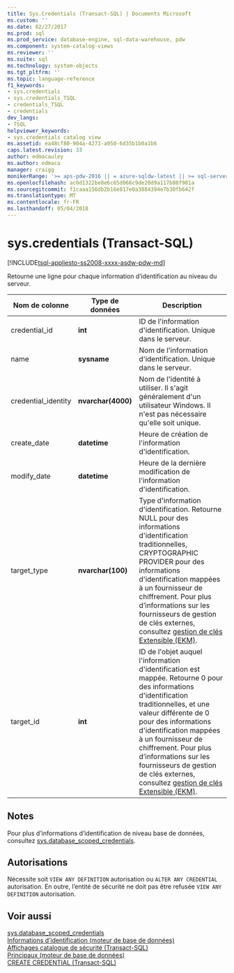 ```yaml
---
title: Sys.Credentials (Transact-SQL) | Documents Microsoft
ms.custom: ''
ms.date: 02/27/2017
ms.prod: sql
ms.prod_service: database-engine, sql-data-warehouse, pdw
ms.component: system-catalog-views
ms.reviewer: ''
ms.suite: sql
ms.technology: system-objects
ms.tgt_pltfrm: ''
ms.topic: language-reference
f1_keywords:
- sys.credentials
- sys.credentials_TSQL
- credentials_TSQL
- credentials
dev_langs:
- TSQL
helpviewer_keywords:
- sys.credentials catalog view
ms.assetid: ea48cf80-904a-4273-a950-6d35b1b0a1b6
caps.latest.revision: 33
author: edmacauley
ms.author: edmaca
manager: craigg
monikerRange: '>= aps-pdw-2016 || = azure-sqldw-latest || >= sql-server-2016 || = sqlallproducts-allversions'
ms.openlocfilehash: ac0d1322be8e6c65d066c9de20d9a117b08f981a
ms.sourcegitcommit: f1caaa156db2b16e817e0a3884394e7b30fb642f
ms.translationtype: MT
ms.contentlocale: fr-FR
ms.lasthandoff: 05/04/2018
---
```

# <a name="syscredentials-transact-sql"></a>sys.credentials (Transact-SQL)
[!INCLUDE[tsql-appliesto-ss2008-xxxx-asdw-pdw-md](../../includes/tsql-appliesto-ss2008-xxxx-asdw-pdw-md.md)]

  Retourne une ligne pour chaque information d’identification au niveau du serveur.  
  
|Nom de colonne|Type de données| Description|  
|-----------------|---------------|-----------------|  
|credential_id|**int**|ID de l'information d'identification. Unique dans le serveur.|  
|name|**sysname**|Nom de l'information d'identification. Unique dans le serveur.|  
|credential_identity|**nvarchar(4000)**|Nom de l'identité à utiliser. Il s'agit généralement d'un utilisateur Windows. Il n'est pas nécessaire qu'elle soit unique.|  
|create_date|**datetime**|Heure de création de l'information d'identification.|  
|modify_date|**datetime**|Heure de la dernière modification de l'information d'identification.|  
|target_type|**nvarchar(100)**|Type d'information d'identification. Retourne NULL pour des informations d'identification traditionnelles, CRYPTOGRAPHIC PROVIDER pour des informations d'identification mappées à un fournisseur de chiffrement. Pour plus d’informations sur les fournisseurs de gestion de clés externes, consultez [gestion de clés Extensible &#40;EKM&#41;](../../relational-databases/security/encryption/extensible-key-management-ekm.md).|  
|target_id|**int**|ID de l'objet auquel l'information d'identification est mappée. Retourne 0 pour des informations d'identification traditionnelles, et une valeur différente de 0 pour des informations d'identification mappées à un fournisseur de chiffrement. Pour plus d’informations sur les fournisseurs de gestion de clés externes, consultez [gestion de clés Extensible &#40;EKM&#41;](../../relational-databases/security/encryption/extensible-key-management-ekm.md).|  

## <a name="remarks"></a>Notes  
Pour plus d’informations d’identification de niveau base de données, consultez [sys.database_scoped_credentials](../../relational-databases/system-catalog-views/sys-database-scoped-credentials-transact-sql.md).
  
## <a name="permissions"></a>Autorisations  
 Nécessite soit `VIEW ANY DEFINITION` autorisation ou `ALTER ANY CREDENTIAL` autorisation. En outre, l’entité de sécurité ne doit pas être refusée `VIEW ANY DEFINITION` autorisation.  
  
## <a name="see-also"></a>Voir aussi  
 [sys.database_scoped_credentials](../../relational-databases/system-catalog-views/sys-database-scoped-credentials-transact-sql.md)   
 [Informations d’identification &#40;moteur de base de données&#41;](../../relational-databases/security/authentication-access/credentials-database-engine.md)   
 [Affichages catalogue de sécurité &#40;Transact-SQL&#41;](../../relational-databases/system-catalog-views/security-catalog-views-transact-sql.md)   
 [Principaux &#40;moteur de base de données&#41;](../../relational-databases/security/authentication-access/principals-database-engine.md)   
 [CREATE CREDENTIAL &#40;Transact-SQL&#41;](../../t-sql/statements/create-credential-transact-sql.md)  
  
  
